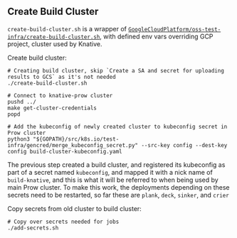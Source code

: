 ## Create Build Cluster

`create-build-cluster.sh` is a wrapper of
[`GoogleCloudPlatform/oss-test-infra/create-build-cluster.sh`](https://github.com/GoogleCloudPlatform/oss-test-infra/blob/master/prow/create-build-cluster.sh),
with defined env vars overriding GCP project, cluster used by Knative.

Create build cluster:

```
# Creating build cluster, skip `Create a SA and secret for uploading results to GCS` as it's not needed
./create-build-cluster.sh

# Connect to knative-prow cluster
pushd ../
make get-cluster-credentials
popd

# Add the kubeconfig of newly created cluster to kubeconfig secret in Prow cluster
python3 "${GOPATH}/src/k8s.io/test-infra/gencred/merge_kubeconfig_secret.py" --src-key config --dest-key config build-cluster-kubeconfig.yaml
```

The previous step created a build cluster, and registered its kubeconfig as part
of a secret named `kubeconfig`, and mapped it with a nick name of
`build-knative`, and this is what it will be referred to when being used by main
Prow cluster. To make this work, the deployments depending on these secrets need
to be restarted, so far these are `plank`, `deck`, `sinker`, and `crier`

Copy secrets from old cluster to build cluster:

```
# Copy over secrets needed for jobs
./add-secrets.sh
```

